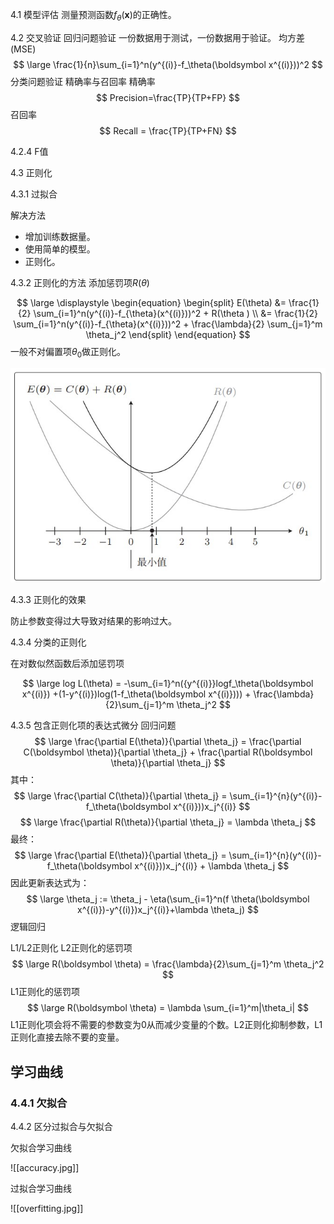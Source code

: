 4.1 模型评估
测量预测函数$f_\theta(\boldsymbol x)$的正确性。

4.2 交叉验证
回归问题验证
一份数据用于测试，一份数据用于验证。
均方差(MSE)
$$
\large
\frac{1}{n}\sum_{i=1}^n(y^{(i)}-f_\theta(\boldsymbol x^{(i)}))^2
$$
分类问题验证
精确率与召回率
精确率
$$
Precision=\frac{TP}{TP+FP}
$$
召回率
$$
Recall = \frac{TP}{TP+FN}
$$

4.2.4 F值

4.3 正则化

4.3.1 过拟合

解决方法
+ 增加训练数据量。
+ 使用简单的模型。
+ 正则化。

4.3.2 正则化的方法
添加惩罚项$R(\theta)$

$$
\large
\displaystyle 
\begin{equation}
\begin{split}
E(\theta) &= \frac{1}{2} \sum_{i=1}^n(y^{(i)}-f_{\theta}(x^{(i)}))^2 + R(\theta ) \\
&= \frac{1}{2} \sum_{i=1}^n(y^{(i)}-f_{\theta}(x^{(i)}))^2 + \frac{\lambda}{2} \sum_{j=1}^m \theta_j^2
\end{split}
\end{equation}
$$
一般不对偏置项$\theta_0$做正则化。

![](./images/Regularization.jpg)

4.3.3 正则化的效果

防止参数变得过大导致对结果的影响过大。

4.3.4 分类的正则化

在对数似然函数后添加惩罚项

$$
\large
log L(\theta) = -\sum_{i=1}^n({y^{(i)}}logf_\theta(\boldsymbol x^{(i)}) +(1-y^{(i)})log(1-f_\theta(\boldsymbol x^{(i)}))) + \frac{\lambda}{2}\sum_{j=1}^m \theta_j^2
$$

4.3.5 包含正则化项的表达式微分
回归问题
$$
\large
\frac{\partial E(\theta)}{\partial \theta_j} = \frac{\partial C(\boldsymbol \theta)}{\partial \theta_j} + \frac{\partial R(\boldsymbol \theta)}{\partial \theta_j}
$$
其中：
$$
\large
\frac{\partial C(\theta)}{\partial \theta_j} = \sum_{i=1}^{n}(y^{(i)}-f_\theta(\boldsymbol x^{(i)}))x_j^{(i)}
$$
$$
\large 
\frac{\partial R(\theta)}{\partial \theta_j} = \lambda \theta_j
$$
最终：
$$
\large
\frac{\partial E(\theta)}{\partial \theta_j} = \sum_{i=1}^{n}(y^{(i)}-f_\theta(\boldsymbol x^{(i)}))x_j^{(i)} + \lambda \theta_j
$$
因此更新表达式为：
$$
\large
\theta_j := \theta_j - \eta(\sum_{i=1}^n(f \theta(\boldsymbol x^{(i)})-y^{(i)})x_j^{(i)}+\lambda \theta_j)
$$
逻辑回归

L1/L2正则化
L2正则化的惩罚项
$$
\large
R(\boldsymbol \theta) = \frac{\lambda}{2}\sum_{j=1}^m \theta_j^2
$$
L1正则化的惩罚项
$$
\large
R(\boldsymbol \theta) = \lambda \sum_{i=1}^m|\theta_i|
$$
L1正则化项会将不需要的参数变为0从而减少变量的个数。L2正则化抑制参数，L1正则化直接去除不要的变量。

## 学习曲线

### 4.4.1 欠拟合

4.4.2 区分过拟合与欠拟合

欠拟合学习曲线

![[accuracy.jpg]]

过拟合学习曲线

![[overfitting.jpg]]